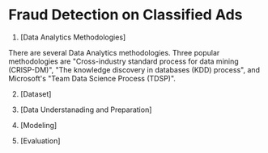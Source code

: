 # Fraud Detection on Classified Ads

1. [Data Analytics Methodologies]

There are several Data Analytics methodologies. Three popular methodologies are "Cross-industry standard process for data mining (CRISP-DM)", "The knowledge discovery in databases (KDD) process", and Microsoft's "Team Data Science Process (TDSP)".

2. [Dataset]

3. [Data Understanading and Preparation]

4. [Modeling]

5. [Evaluation]

